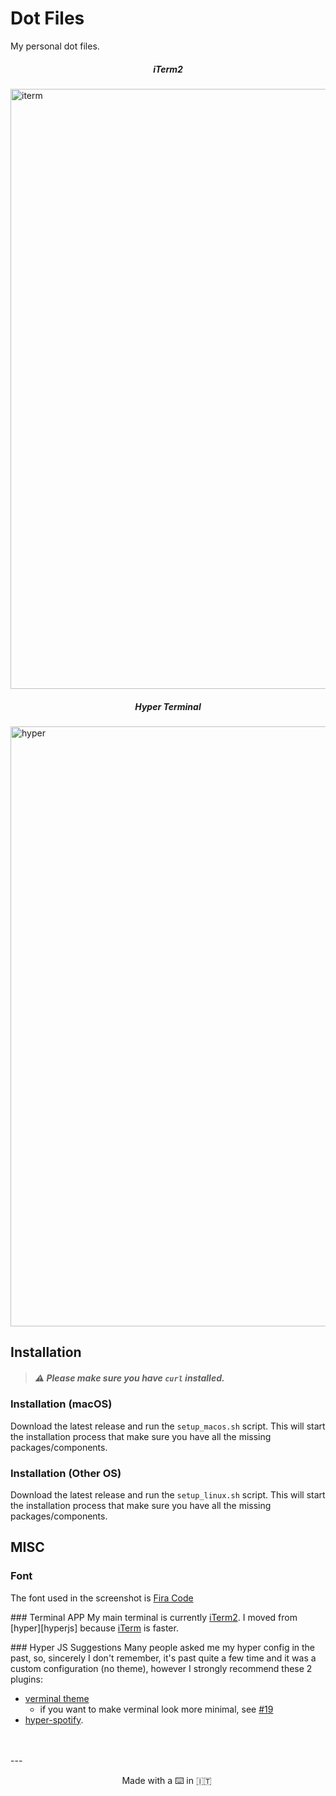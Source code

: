 # Dot Files
My personal dot files.

<p align="center">
  <h5 align="center"> iTerm2 </h5>
  <img width="960" alt="iterm" src="https://user-images.githubusercontent.com/16429579/46893480-548db700-ce71-11e8-92fd-7ed0ee65e70c.png">

  <h5 align="center"> Hyper Terminal </h5>
  <img width="960" alt="hyper" src="https://user-images.githubusercontent.com/16429579/46893482-55bee400-ce71-11e8-8d91-42ecb58a03f8.png">
</p>


## Installation
> ##### :warning: Please make sure you have `curl` installed.

### Installation (macOS)
Download the latest release and run the `setup_macos.sh` script.
This will start the installation process that make sure you have all the missing packages/components.

### Installation (Other OS)
Download the latest release and run the `setup_linux.sh` script.
This will start the installation process that make sure you have all the missing packages/components.

## MISC
### Font
The font used in the screenshot is [Fira Code][firacode]

### Terminal APP
My main terminal is currently [iTerm2][iterm]. I moved from [hyper][hyperjs] because [iTerm][iterm] is faster.

### Hyper JS Suggestions
Many people asked me my hyper config in the past, so, sincerely I don't remember, it's past quite a few time and it was a custom configuration (no theme), however I strongly recommend these 2 plugins: 

- [verminal theme][verminal]
  - if you want to make verminal look more minimal, see [#19](https://github.com/defringe/verminal/issues/19)
- [hyper-spotify][hyperspotify].

<br>
<br>
---

<p align="center"> Made with a ⌨️  in 🇮🇹 </p>

[lat]: https://github.com/Rawnly/dot-files/releases/latest
[iterm]: https://www.iterm2.com
[hyper]: https://hyper.is
[firacode]: https://github.com/tonsky/FiraCode
[verminal]: https://github.com/defringe/verminal
[hyperspotify]: https://github.com/panz3r/hyper-spotify